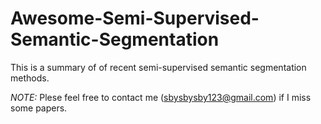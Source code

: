 # Awesome-Semi-Supervised-Semantic-Segmentation
This is a summary of of recent semi-supervised semantic segmentation methods. 

*NOTE:*  Plese feel free to contact me (sbysbysby123@gmail.com) if I miss some papers.
